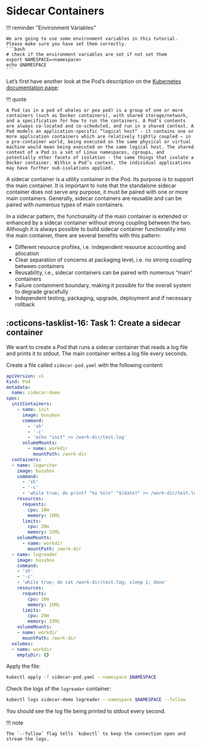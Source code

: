 # Sidecar Containers

!!! reminder "Environment Variables"

    We are going to use some environment variables in this tutorial. Please make sure you have set them correctly.
    ```bash
    # check if the environment variables are set if not set them
    export NAMESPACE=<namespace>
    echo $NAMESPACE
    ```

Let’s first have another look at the Pod’s description on the [Kubernetes documentation page](https://kubernetes.io/docs/concepts/workloads/pods/pod/):

!!! quote

    A Pod (as in a pod of whales or pea pod) is a group of one or more containers (such as Docker containers), with shared storage/network, and a specification for how to run the containers. A Pod’s contents are always co-located and co-scheduled, and run in a shared context. A Pod models an application-specific “logical host” - it contains one or more application containers which are relatively tightly coupled — in a pre-container world, being executed on the same physical or virtual machine would mean being executed on the same logical host. The shared context of a Pod is a set of Linux namespaces, cgroups, and potentially other facets of isolation - the same things that isolate a Docker container. Within a Pod’s context, the individual applications may have further sub-isolations applied.

A sidecar container is a utility container in the Pod. Its purpose is to support the main container. It is important to note that the standalone sidecar container does not serve any purpose, it must be paired with one or more main containers. Generally, sidecar containers are reusable and can be paired with numerous types of main containers.

In a sidecar pattern, the functionality of the main container is extended or enhanced by a sidecar container without strong coupling between the two. Although it is always possible to build sidecar container functionality into the main container, there are several benefits with this pattern:

- Different resource profiles, i.e. independent resource accounting and allocation
- Clear separation of concerns at packaging level, i.e. no strong coupling between containers
- Reusability, i.e., sidecar containers can be paired with numerous “main” containers
- Failure containment boundary, making it possible for the overall system to degrade gracefully
- Independent testing, packaging, upgrade, deployment and if necessary rollback

## :octicons-tasklist-16: **Task 1**: Create a sidecar container
We want to create a Pod that runs a sidecar container that reads a log file and prints it to stdout. The main container writes a log file every seconds.

Create a file called `sidecar-pod.yaml` with the following content:

```yaml
apiVersion: v1
kind: Pod
metadata:
  name: sidecar-demo
spec:
  initContainers:
    - name: init
      image: busybox
      command:
        - 'sh'
        - '-c'
        - 'echo "init" >> /work-dir/test.log'
      volumeMounts:
        - name: workdir
          mountPath: /work-dir
  containers:
  - name: logwriter
    image: busybox
    command:
      - 'sh'
      - '-c'
      - 'while true; do printf "%s %s\n" "$(date)" >> /work-dir/test.log; sleep 1; done'
    resources:
      requests:
        cpu: 10m
        memory: 16Mi
      limits:
        cpu: 20m
        memory: 32Mi
    volumeMounts:
      - name: workdir
        mountPath: /work-dir
  - name: logreader
    image: busybox
    command:
    - 'sh'
    - '-c'
    - 'while true; do cat /work-dir/test.log; sleep 1; done'
    resources:
      requests:
        cpu: 10m
        memory: 16Mi
      limits:
        cpu: 20m
        memory: 32Mi
    volumeMounts:
    - name: workdir
      mountPath: /work-dir
  volumes:
  - name: workdir
    emptyDir: {}
```

Apply the file:

```bash
kubectl apply -f sidecar-pod.yaml --namespace $NAMESPACE
```

Check the logs of the `logreader` container:

```bash
kubectl logs sidecar-demo logreader --namespace $NAMESPACE --follow
```

You should see the log file being printed to stdout every second.

!!! note

    The `--follow` flag tells `kubectl` to keep the connection open and stream the logs.